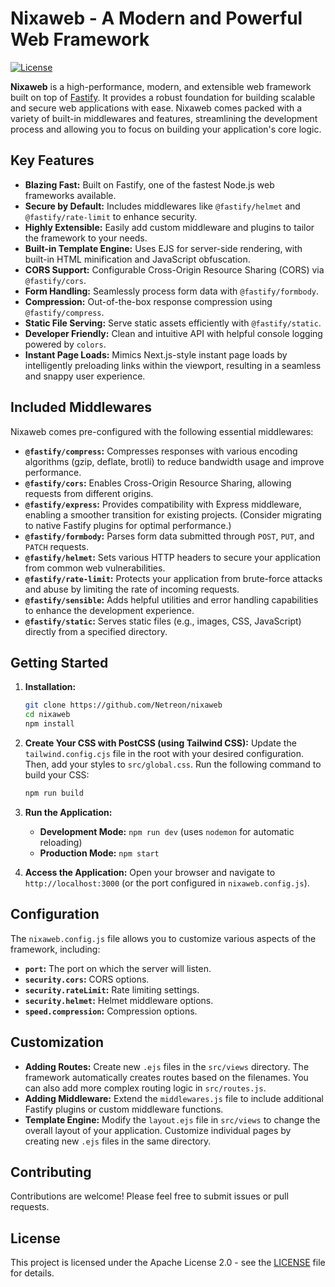 # Nixaweb - A Modern and Powerful Web Framework

[![License](https://img.shields.io/badge/License-Apache%202.0-blue.svg)](https://opensource.org/licenses/Apache-2.0)

**Nixaweb** is a high-performance, modern, and extensible web framework built on top of [Fastify](https://www.fastify.io/). It provides a robust foundation for building scalable and secure web applications with ease. Nixaweb comes packed with a variety of built-in middlewares and features, streamlining the development process and allowing you to focus on building your application's core logic.

## Key Features

*   **Blazing Fast:** Built on Fastify, one of the fastest Node.js web frameworks available.
*   **Secure by Default:** Includes middlewares like `@fastify/helmet` and `@fastify/rate-limit` to enhance security.
*   **Highly Extensible:** Easily add custom middleware and plugins to tailor the framework to your needs.
*   **Built-in Template Engine:** Uses EJS for server-side rendering, with built-in HTML minification and JavaScript obfuscation.
*   **CORS Support:** Configurable Cross-Origin Resource Sharing (CORS) via `@fastify/cors`.
*   **Form Handling:** Seamlessly process form data with `@fastify/formbody`.
*   **Compression:** Out-of-the-box response compression using `@fastify/compress`.
*   **Static File Serving:** Serve static assets efficiently with `@fastify/static`.
*   **Developer Friendly:** Clean and intuitive API with helpful console logging powered by `colors`.
*   **Instant Page Loads:** Mimics Next.js-style instant page loads by intelligently preloading links within the viewport, resulting in a seamless and snappy user experience.

## Included Middlewares

Nixaweb comes pre-configured with the following essential middlewares:

*   **`@fastify/compress`:** Compresses responses with various encoding algorithms (gzip, deflate, brotli) to reduce bandwidth usage and improve performance.
*   **`@fastify/cors`:** Enables Cross-Origin Resource Sharing, allowing requests from different origins.
*   **`@fastify/express`:** Provides compatibility with Express middleware, enabling a smoother transition for existing projects. (Consider migrating to native Fastify plugins for optimal performance.)
*   **`@fastify/formbody`:** Parses form data submitted through `POST`, `PUT`, and `PATCH` requests.
*   **`@fastify/helmet`:** Sets various HTTP headers to secure your application from common web vulnerabilities.
*   **`@fastify/rate-limit`:** Protects your application from brute-force attacks and abuse by limiting the rate of incoming requests.
*   **`@fastify/sensible`:** Adds helpful utilities and error handling capabilities to enhance the development experience.
*   **`@fastify/static`:** Serves static files (e.g., images, CSS, JavaScript) directly from a specified directory.

## Getting Started

1.  **Installation:**

    ```bash
    git clone https://github.com/Netreon/nixaweb
    cd nixaweb
    npm install
    ```

2.  **Create Your CSS with PostCSS (using Tailwind CSS):**
    Update the `tailwind.config.cjs` file in the root with your desired configuration. Then, add your styles to `src/global.css`.
    Run the following command to build your CSS:

    ```bash
    npm run build
    ```

3.  **Run the Application:**

    *   **Development Mode:** `npm run dev` (uses `nodemon` for automatic reloading)
    *   **Production Mode:** `npm start`

4.  **Access the Application:**
    Open your browser and navigate to `http://localhost:3000` (or the port configured in `nixaweb.config.js`).

## Configuration

The `nixaweb.config.js` file allows you to customize various aspects of the framework, including:

*   **`port`:** The port on which the server will listen.
*   **`security.cors`:** CORS options.
*   **`security.rateLimit`:** Rate limiting settings.
*   **`security.helmet`:** Helmet middleware options.
*   **`speed.compression`:** Compression options.

## Customization

*   **Adding Routes:** Create new `.ejs` files in the `src/views` directory. The framework automatically creates routes based on the filenames. You can also add more complex routing logic in `src/routes.js`.
*   **Adding Middleware:** Extend the `middlewares.js` file to include additional Fastify plugins or custom middleware functions.
*   **Template Engine:** Modify the `layout.ejs` file in `src/views` to change the overall layout of your application. Customize individual pages by creating new `.ejs` files in the same directory.

## Contributing

Contributions are welcome! Please feel free to submit issues or pull requests.

## License

This project is licensed under the Apache License 2.0 - see the [LICENSE](https://opensource.org/licenses/Apache-2.0) file for details.
